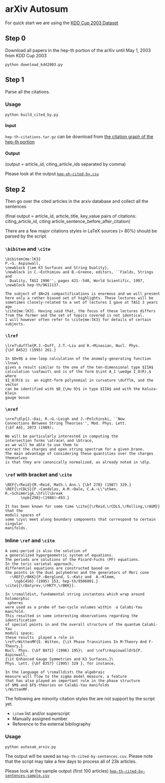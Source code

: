 # arXiv Autosum

For quick start we are using the [KDD Cup 2003 Dataset](http://www.cs.cornell.edu/projects/kddcup/datasets.html)

## Step 0

Download all papers in the hep-th portion of the arXiv until May 1, 2003 from KDD Cup 2003

```
python download_kdd2003.py
```

## Step 1

Parse all the citations.

### Usage

```
python build_cited_by.py
```

#### Input

```hep-th-citations.tar.gz``` can be download from [the citation graph of the hep-th portion](http://www.cs.cornell.edu/projects/kddcup/download/hep-th-citations.tar.gz)

#### Output

(output = article_id, citing_article_ids separated by comma)

Please look at the output [`hep-ph-cited-by.csv`](hep-ph-cited-by.csv)

## Step 2

Then go over the cited articles in the arxiv database and collect all the sentences

(final output = article_id, article_title, key_value pairs of citations: citing_article_id, citing article_sentence_before_after_citation)

There are a few major citations styles in LaTeX sources (> 80%) should be parsed by the script.

### `\bibitem` and `\cite`

```
\bibitem{me:lK3}
P.~S. Aspinwall,
\newblock {\em K3 Surfaces and String Duality},
\newblock in C.~Esthimiou and B.~Greene, editors, ``Fields, Strings and
  Duality, TASI 1996'', pages 421--540, World Scientific, 1997,
\newblock hep-th/9611137.
```

```
The subject of $N=2$ compactifications is enormous and we will present
here only a rather biased set of highlights. These lectures will be
sometimes closely-related to a set of lectures I gave at TASI 3 years ago
\cite{me:lK3}. Having said that, the focus of these lectures differs
from the former and the set of topics covered is not identical.
I will however often refer to \cite{me:lK3} for details of certain subjects.
```

### `\lref`

```
\lref\dufflm{M.J.~Duff, J.T.~Liu and R.~Minasian, Nucl. Phys. 
{\bf B452} (1995) 261.}
```

```
In $D=9$ a one-loop calculation of the anomaly-generating function \lnsw\
gives a result similar to the one of the ten-dimensional type $IIA$
calculation \vafawit\ and is of the form $\int A_1 \wedge I_8(R),$ where 
$I_8(R)$ is  an eight-form polynomial in curvature \dufflm, and the vector
can be identified with $B_{\mu 9}$ in type $IIA$ and with the Kaluza-Klein 
gauge boson
```

### `\nref`

```
\nref\dlp{J.~Dai, R.~G.~Leigh and J.~Polchinski, ``New
Connections Between String Theories'', Mod. Phys. Lett. 
{\bf A4}, 2073 (1989);
```

```
We will be particularly interested in computing the
intersection forms \atrace\ and \btrace,
as we will be able to use them to
extract the charges and open string spectrum for a given brane.
The main advantage of considering these quantities over the charges themselves
is that they are canonically normalized, as already noted in \dlp.
```

### `\ref` with bracket and `\cite`

```
\REF{\rReid}{M.~Reid, Math.\ Ann.\ {\bf 278} (1987) 329.}
\REF{\rCDLS}{P.~Candelas, A.M.~Dale, C.A.~L\"utken, R.~Schimmrigk,\hfill\break
       \npb{298}~(1988)~493.}
```

```
It has been known for some time \cite{{\rReid,\rCDLS,\rRolling,\rAGM}} that the
moduli spaces of
some \cys\ meet along boundary components that correspond to certain singular
manifolds.
```

### Inline `\ref` and `\cite`

```
A semi-period is also the solution of
a generalized hypergeometric system of equations.
The periods are solutions of the Picard-Fuchs (PF) equations.
In the toric varietal approach,
differential equations are constructed based on
the points in the dual polyhedron and the generators of Mori cone
  ~\REF{\rBKK}{P.~Berglund, S.~Katz and  A.~Klemm,
    \npb{456} (1995) 153, hep-th/9506091.}
\cite{{\rBatyrev,\rHKTY,\rBKK}}.
```

```
In \rsmalldist, fundamental string instantons which wrap around holomorphic
 spheres
were used as a probe of two-cycle volumes within  a Calabi-Yau manifold.
This resulted in some interesting observations regarding the identification
of special points in and the overall structure of the quantum Calabi-Yau 
moduli space;
these results  played a role in 
\ref\rWittenMF{E. Witten, {\it Phase Transitions In M-Theory And F-Theory,}
Nucl. Phys. {\bf B471} (1996) 195}\  and \ref\rAspinwallOrb{P. Aspinwall, 
{\it Enhanced Gauge Symmetries and K3 Surfaces,}\ 
Phys. Lett. {\bf B357} (1995) 329 }, for instance.
```

```
In the language of \rsmalldist\ the algebraic
measure will flow to the sigma model measure, a feature
that has also played an important role in the phase structure
of $M$ and $F$-theories on Calabi-Yau manifolds
\rWittenMF.
```

The following are minority citation styles the are not support by the script yet.

* `\item` list and/or superscript
* Manually assigned number
* Reference to the external bibilography


### Usage

```
python autosum_arxiv.py
```

The output will be saved as `hep-th-cited-by-sentences.csv`. Please note that the script may take a few days to process all of 23k articles.

Please look at the sample output (first 100 articles) [`hep-th-cited-by-sentences-sample.csv`](hep-th-cited-by-sentences-sample.csv)

